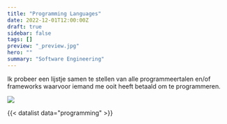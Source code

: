 ```yaml
---
title: "Programming Languages"
date: 2022-12-01T12:00:00Z
draft: true
sidebar: false
tags: []
preview: "_preview.jpg"
hero: ""
summary: "Software Engineering"
---
```


Ik probeer een lijstje samen te stellen van alle programmeertalen en/of frameworks waarvoor iemand me ooit heeft betaald om te programmeren.

![](_preview_.svg)

{{< datalist data="programming" >}}

